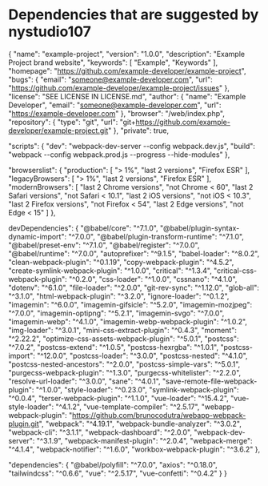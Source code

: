 # Dependencies that are suggested by nystudio107

{
    "name": "example-project",
    "version": "1.0.0",
    "description": "Example Project brand website",
    "keywords": [
        "Example",
        "Keywords"
    ],
    "homepage": "https://github.com/example-developer/example-project",
    "bugs": {
        "email": "someone@example-developer.com",
        "url": "https://github.com/example-developer/example-project/issues"
    },
    "license": "SEE LICENSE IN LICENSE.md",
    "author": {
        "name": "Example Developer",
        "email": "someone@example-developer.com",
        "url": "https://example-developer.com"
    },
    "browser": "/web/index.php",
    "repository": {
        "type": "git",
        "url": "git+https://github.com/example-developer/example-project.git"
    },
    "private": true,

"scripts": {
        "dev": "webpack-dev-server --config webpack.dev.js",
        "build": "webpack --config webpack.prod.js --progress --hide-modules"
    },

"browserslist": {
        "production": [
            "> 1%",
            "last 2 versions",
            "Firefox ESR"
        ],
        "legacyBrowsers": [
            "> 1%",
            "last 2 versions",
            "Firefox ESR"
        ],
        "modernBrowsers": [
            "last 2 Chrome versions",
            "not Chrome < 60",
            "last 2 Safari versions",
            "not Safari < 10.1",
            "last 2 iOS versions",
            "not iOS < 10.3",
            "last 2 Firefox versions",
            "not Firefox < 54",
            "last 2 Edge versions",
            "not Edge < 15"
        ]
    },

devDependencies": {
        "@babel/core": "^7.1.0",
        "@babel/plugin-syntax-dynamic-import": "^7.0.0",
        "@babel/plugin-transform-runtime": "^7.1.0",
        "@babel/preset-env": "^7.1.0",
        "@babel/register": "^7.0.0",
        "@babel/runtime": "^7.0.0",
        "autoprefixer": "^9.1.5",
        "babel-loader": "^8.0.2",
        "clean-webpack-plugin": "^0.1.19",
        "copy-webpack-plugin": "^4.5.2",
        "create-symlink-webpack-plugin": "^1.0.0",
        "critical": "^1.3.4",
        "critical-css-webpack-plugin": "^0.2.0",
        "css-loader": "^1.0.0",
        "cssnano": "^4.1.0",
        "dotenv": "^6.1.0",
        "file-loader": "^2.0.0",
        "git-rev-sync": "^1.12.0",
        "glob-all": "^3.1.0",
        "html-webpack-plugin": "^3.2.0",
        "ignore-loader": "^0.1.2",
        "imagemin": "^6.0.0",
        "imagemin-gifsicle": "^5.2.0",
        "imagemin-mozjpeg": "^7.0.0",
        "imagemin-optipng": "^5.2.1",
        "imagemin-svgo": "^7.0.0",
        "imagemin-webp": "^4.1.0",
        "imagemin-webp-webpack-plugin": "^1.0.2",
        "img-loader": "^3.0.1",
        "mini-css-extract-plugin": "^0.4.3",
        "moment": "^2.22.2",
        "optimize-css-assets-webpack-plugin": "^5.0.1",
        "postcss": "^7.0.2",
        "postcss-extend": "^1.0.5",
        "postcss-hexrgba": "^1.0.1",
        "postcss-import": "^12.0.0",
        "postcss-loader": "^3.0.0",
        "postcss-nested": "^4.1.0",
        "postcss-nested-ancestors": "^2.0.0",
        "postcss-simple-vars": "^5.0.1",
        "purgecss-webpack-plugin": "^1.3.0",
        "purgecss-whitelister": "^2.2.0",
        "resolve-url-loader": "^3.0.0",
        "sane": "^4.0.1",
        "save-remote-file-webpack-plugin": "^1.0.0",
        "style-loader": "^0.23.0",
        "symlink-webpack-plugin": "^0.0.4",
        "terser-webpack-plugin": "^1.1.0",
        "vue-loader": "^15.4.2",
        "vue-style-loader": "^4.1.2",
        "vue-template-compiler": "^2.5.17",
        "webapp-webpack-plugin": "https://github.com/brunocodutra/webapp-webpack-plugin.git",
        "webpack": "^4.19.1",
        "webpack-bundle-analyzer": "^3.0.2",
        "webpack-cli": "^3.1.1",
        "webpack-dashboard": "^2.0.0",
        "webpack-dev-server": "^3.1.9",
        "webpack-manifest-plugin": "^2.0.4",
        "webpack-merge": "^4.1.4",
        "webpack-notifier": "^1.6.0",
        "workbox-webpack-plugin": "^3.6.2"
    },

"dependencies": {
        "@babel/polyfill": "^7.0.0",
        "axios": "^0.18.0",
        "tailwindcss": "^0.6.6",
        "vue": "^2.5.17",
        "vue-confetti": "^0.4.2"
    }
}

